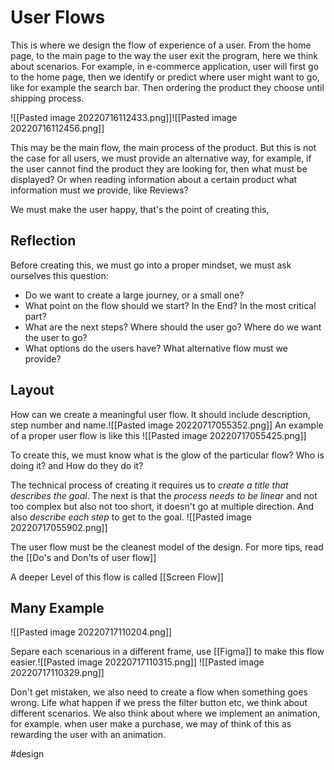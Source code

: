 # User Flows 
This is where we design the flow of experience of a user. From the home page, to the main page to the way the user exit the program, here we think about scenarios. For example, in e-commerce application, user will first go to the home page, then we identify or predict where user might want to go, like for example the search bar. Then ordering the product they choose until shipping process.

![[Pasted image 20220716112433.png]]![[Pasted image 20220716112456.png]]

This may be the main flow, the main process of the product. But this is not the case for all users, we must provide an alternative way, for example, if the user cannot find the product they are looking for, then what must be displayed? Or when reading information about a certain product what information must we provide, like Reviews?

We must make the user happy, that's the point of creating this,

## Reflection
Before creating this, we must go into a proper mindset, we must ask ourselves this question:
- Do we want to create a large journey, or a small one?
- What point on the flow should we start? In the End? In the most critical part?
- What are  the next steps? Where should the user go? Where do we want the user to go?
- What options do the users have? What alternative flow must we provide?

## Layout
How can we create a meaningful user flow.
It should include description, step number and name.![[Pasted image 20220717055352.png]]
An example of a proper user flow is like this
![[Pasted image 20220717055425.png]]

To create this, we must know what is the glow of the particular flow? Who is doing it? and How do they do it?

The technical process of creating it requires us to *create a title that describes the goal*. The next is that the *process needs to be linear* and not too complex but also not too short, it doesn't go at multiple direction. And also *describe each step* to get to the goal.
![[Pasted image 20220717055902.png]]

The user flow must be the cleanest model of the design.
For more tips, read the [[Do's and Don'ts of user flow]]

A deeper Level of this flow is called [[Screen Flow]] 

## Many Example
![[Pasted image 20220717110204.png]]

Separe each scenarious in a different frame, use [[Figma]] to make this flow easier.![[Pasted image 20220717110315.png]]
![[Pasted image 20220717110329.png]]

Don't get mistaken, we also need to create a flow when something goes wrong. Life what happen if we press the filter button etc, we think about different scenarios. We also think about where we implement an animation, for example. when user make a purchase, we may of think of this as rewarding the user with an animation. 



#design 